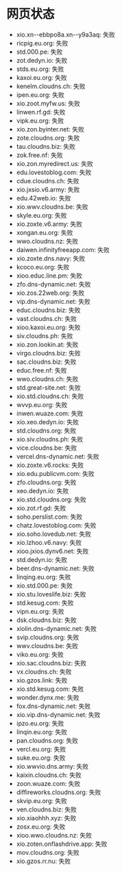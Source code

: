 # 网页状态
- xio.xn--ebbpo8a.xn--y9a3aq: 失败
- ricpig.eu.org: 失败
- std.000.pe: 失败
- zot.dedyn.io: 失败
- stds.eu.org: 失败
- kaxoi.eu.org: 失败
- kenelm.cloudns.ch: 失败
- ipen.eu.org: 失败
- xio.zoot.myfw.us: 失败
- linwen.rf.gd: 失败
- vipk.eu.org: 失败
- xio.zon.byinter.net: 失败
- zote.cloudns.org: 失败
- tau.cloudns.biz: 失败
- zok.free.nf: 失败
- xio.zon.myredirect.us: 失败
- edu.lovestoblog.com: 失败
- cdue.cloudns.ch: 失败
- xio.jxsio.v6.army: 失败
- edu.42web.io: 失败
- xio.wwv.cloudns.be: 失败
- skyle.eu.org: 失败
- xio.zoxte.v6.army: 失败
- xongan.eu.org: 失败
- wwo.cloudns.nz: 失败
- daiwen.infinityfreeapp.com: 失败
- xio.zoxte.dns.navy: 失败
- kcoco.eu.org: 失败
- xioo.educ.line.pm: 失败
- zfo.dns-dynamic.net: 失败
- xio.zos.22web.org: 失败
- vip.dns-dynamic.net: 失败
- educ.cloudns.biz: 失败
- vast.cloudns.ch: 失败
- xioo.kaxoi.eu.org: 失败
- siv.cloudns.ph: 失败
- xio.zon.lookin.at: 失败
- virgo.cloudns.biz: 失败
- sac.cloudns.biz: 失败
- educ.free.nf: 失败
- wwo.cloudns.ch: 失败
- std.great-site.net: 失败
- xio.std.cloudns.ch: 失败
- wvvp.eu.org: 失败
- inwen.wuaze.com: 失败
- xio.xeo.dedyn.io: 失败
- std.cloudns.org: 失败
- xio.siv.cloudns.ph: 失败
- vice.cloudns.be: 失败
- vercel.dns-dynamic.net: 失败
- xio.zoxte.v6.rocks: 失败
- xio.edu.publicvm.com: 失败
- zfo.cloudns.org: 失败
- xeo.dedyn.io: 失败
- xio.std.cloudns.org: 失败
- xio.zot.rf.gd: 失败
- soho.perslist.com: 失败
- chatz.lovestoblog.com: 失败
- xio.soho.lovedub.net: 失败
- xio.lzhoo.v6.navy: 失败
- xioo.jxios.dynv6.net: 失败
- std.dedyn.io: 失败
- beer.dns-dynamic.net: 失败
- linqing.eu.org: 失败
- xio.std.000.pe: 失败
- xio.stu.loveslife.biz: 失败
- std.kesug.com: 失败
- vipn.eu.org: 失败
- dsk.cloudns.biz: 失败
- xiolin.dns-dynamic.net: 失败
- svip.cloudns.org: 失败
- wwv.cloudns.be: 失败
- viko.eu.org: 失败
- xio.sac.cloudns.biz: 失败
- vx.cloudns.ch: 失败
- xio.gzos.link: 失败
- xio.std.kesug.com: 失败
- wonder.dynx.me: 失败
- fox.dns-dynamic.net: 失败
- xio.vip.dns-dynamic.net: 失败
- ipzo.eu.org: 失败
- linqin.eu.org: 失败
- pan.cloudns.org: 失败
- vercl.eu.org: 失败
- suke.eu.org: 失败
- xio.wwvio.dns.army: 失败
- kaixin.cloudns.ch: 失败
- zoon.wuaze.com: 失败
- diffireworks.cloudns.org: 失败
- skvip.eu.org: 失败
- ven.cloudns.biz: 失败
- xio.xiaohhh.xyz: 失败
- zosx.eu.org: 失败
- xioo.wwo.cloudns.nz: 失败
- xio.zoten.onflashdrive.app: 失败
- mov.cloudns.org: 失败
- xio.gzos.rr.nu: 失败
